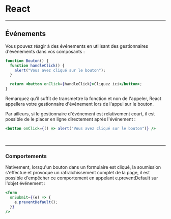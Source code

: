 # React

---

## Événements

Vous pouvez réagir à des événements en utilisant des gestionnaires d'événements dans vos composants :

```jsx
function Bouton() {
  function handleClick() {
    alert("Vous avez cliqué sur le bouton");
  }

  return <button onClick={handleClick}>Cliquez ici</button>;
}
```

Remarquez qu'il suffit de transmettre la fonction et non de l'appeler, React appellera votre gestionnaire d'événement lors de l'appui sur le bouton.

Par ailleurs, si le gestionnaire d'événement est relativement court, il est possible de le placer en ligne directement après l'événement :

```jsx
<button onClick={() => alert("Vous avez cliqué sur le bouton")} />
```

<br>

---

### Comportements

Nativement, lorsqu'un bouton dans un formulaire est cliqué, la soumission s'effectue et provoque un rafraîchissement complet de la page, il est possible d'empêcher ce comportement en appelant e.preventDefault sur l'objet événement :

```jsx
<form
  onSubmit={(e) => {
    e.preventDefault();
  }}
/>
```
